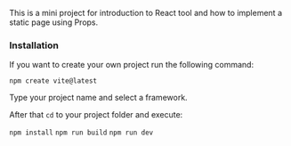 This is a mini project for introduction to React tool and how to implement a static page using Props.

### Installation

If you want to create your own project run the following command:

`npm create vite@latest`

Type your project name and select a framework.

After that `cd` to your project folder and execute:

`npm install`
`npm run build`
`npm run dev`